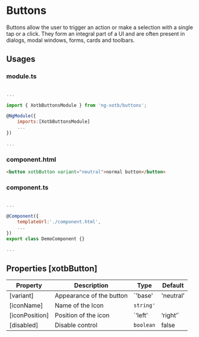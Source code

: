 # Buttons

Buttons allow the user to trigger an action or make a selection with a single tap or a click. They form an integral part of a UI and are often present in dialogs, modal windows, forms, cards and toolbars.

## Usages

### module.ts
```javascript

...

import { XotbButtonsModule } from 'ng-xotb/buttons';

@NgModule({
    imports:[XotbButtonsModule]
    ...
})

...
```

### component.html
```html
<button xotbButton variant="neutral">normal button</button>
```


### component.ts
```javascript

...

@Component({
    templateUrl:'./component.html',
    ...
})
export class DemoComponent {}

...
```

## Properties [xotbButton]

| Property | Description | Type | Default |
| --- | --- | --- | --- |
| [variant] | Appearance of the button | `'base'|'neutral'|'brand'|'outline-brand'|'destructive' |'text-destructive'|'inverse'|'success'` | ‘neutral’ |
| [iconName] | Name of the Icon | `string'`|
| [iconPosition] | Position of the icon | `‘left’ | ‘right’` | ‘left’ |
| [disabled] | Disable control | `boolean` | false | 